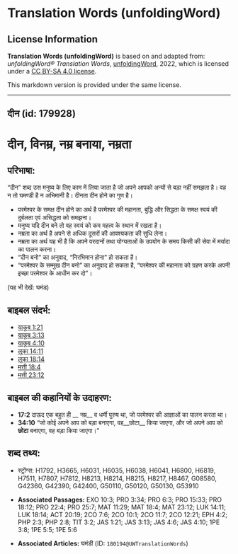 # Translation Words (unfoldingWord)

## License Information

**Translation Words (unfoldingWord)** is based on and adapted from: _unfoldingWord® Translation Words_, [unfoldingWord](https://unfoldingword.org/utw), 2022, which is licensed under a [CC BY-SA 4.0 license](https://creativecommons.org/licenses/by-sa/4.0/legalcode.en).

This markdown version is provided under the same license.



--------------------------------

## दीन (id: 179928)

दीन, विनम्र, नम्र बनाया, नम्रता
===============================

परिभाषा:
--------

“दीन” शब्द उस मनुष्य के लिए काम में लिया जाता है जो अपने आपको अन्यों से बड़ा नहीं समझता है। वह न तो घमण्डी है न अभिमानी है। दीनता दीन होने का गुण है।

* परमेश्वर के समक्ष दीन होने का अर्थ है परमेश्वर की महानता, बुद्धि और सिद्धता के समक्ष स्वयं की दुर्बलता एवं असिद्धता को समझना।
* मनुष्य यदि दीन बने तो वह स्वयं को कम महत्व के स्थान में रखता है।
* नम्रता का अर्थ है अपने से अधिक दूसरों की आवश्यकता की सुधि लेना।
* नम्रता का अर्थ यह भी है कि अपने वरदानों तथा योग्यताओं के उपयोग के समय किसी की सेवा में मर्यादा का पालन करना।
* “दीन बनो” का अनुवाद, “निरभिमान होना” हो सकता है।
* “परमेश्वर के सम्मुख दीन बनो” का अनुवाद हो सकता है, “परमेश्वर की महानता को ग्रहण करके अपनी इच्छा परमेश्वर के आधीन कर दो”।

(यह भी देखें: घमंड)

बाइबल संदर्भ:
-------------

* [याकूब 1:21](https://ref.ly/Jas1:21)
* [याकूब 3:13](https://ref.ly/Jas3:13)
* [याकूब 4:10](https://ref.ly/Jas4:10)
* [लूका 14:11](https://ref.ly/Luke14:11)
* [लूका 18:14](https://ref.ly/Luke18:14)
* [मत्ती 18:4](https://ref.ly/Matt18:4)
* [मत्ती 23:12](https://ref.ly/Matt23:12)

बाइबल की कहानियों के उदाहरण:
----------------------------

* **17:2** दाऊद एक बहुत ही \_\_ नम्र\_\_ व धर्मी पुरुष था, जो परमेश्वर की आज्ञाओं का पालन करता था।
* **34:10** “जो कोई अपने आप को बड़ा बनाएगा, वह\_\_छोटा\_\_ किया जाएगा, और जो अपने आप को **छोटा** बनाएगा, वह बड़ा किया जाएगा।”

शब्द तथ्य:
----------

* स्ट्रोंग्स: H1792, H3665, H6031, H6035, H6038, H6041, H6800, H6819, H7511, H7807, H7812, H8213, H8214, H8215, H8217, H8467, G08580, G42360, G42390, G42400, G50110, G50120, G50130, G53910

* **Associated Passages:** EXO 10:3; PRO 3:34; PRO 6:3; PRO 15:33; PRO 18:12; PRO 22:4; PRO 25:7; MAT 11:29; MAT 18:4; MAT 23:12; LUK 14:11; LUK 18:14; ACT 20:19; 2CO 7:6; 2CO 10:1; 2CO 11:7; 2CO 12:21; EPH 4:2; PHP 2:3; PHP 2:8; TIT 3:2; JAS 1:21; JAS 3:13; JAS 4:6; JAS 4:10; 1PE 3:8; 1PE 5:5; 1PE 5:6
* **Associated Articles:** घमंडी (ID: `180194@UWTranslationWords`)

